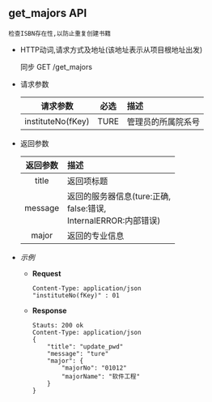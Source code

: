 ## get_majors API

    检查ISBN存在性,以防止重复创建书籍

- HTTP动词,请求方式及地址(该地址表示从项目根地址出发)
 
    同步 GET /get_majors

- 请求参数
 
    |请求参数|必选|描述|
    |:-------:|:---:|:-----|
    |instituteNo(fKey)|TURE|管理员的所属院系号|

- 返回参数
 
    |返回参数|描述|
    |:-------:|:-----|
    |title|返回项标题|
    |message|返回的服务器信息(ture:正确,<br>false:错误,<br>InternalERROR:内部错误)|
    |major|返回的专业信息|

- *示例*
    - **Request**
        ~~~
        Content-Type: application/json
        "instituteNo(fKey)" : 01
        ~~~
    - **Response**
        ~~~
        Stauts: 200 ok
        Content-Type: application/json
        {
            "title": "update_pwd"
            "message": "ture"
            "major": {
                "majorNo": "01012"
                "majorName": "软件工程"
            }
        }
        ~~~